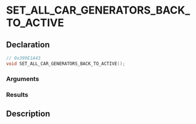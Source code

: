 # SET_ALL_CAR_GENERATORS_BACK_TO_ACTIVE

## Declaration
```cpp
// 0x399E1A43
void SET_ALL_CAR_GENERATORS_BACK_TO_ACTIVE();
```

### Arguments

### Results

## Description
